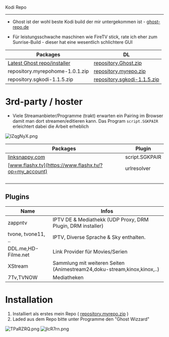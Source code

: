 Kodi Repo
- - - - - - 

* Ghost ist der wohl beste Kodi build der mir untergekommen ist -  [ghost-repo.de](http://ghost-repo.de/)

* Für leistungsschwache maschinen wie FireTV stick, rate ich eher zum Sunrise-Build - dieser hat eine wesentlich schlichtere GUI


| Packages                      | DL                                                                                                |  
|-------------------------------|---------------------------------------------------------------------------------------------------|
| [Latest Ghost repo/installer](http://ghost-repo.de/)   | [repository.Ghost.zip](http://ghost-repo.de/repository.Ghost.zip)  | [plugin.program.Ghost.zip](http://ghost-repo.de/plugin.program.Ghost.zip)      |
| repository.myrepohome-1.0.1.zip                             | [repository.myrepo.zip](http://dbiesecke.github.io/repo/repository.myrepo.zip)                    |
| repository.sgkodi-1.1.5.zip                                   | [repository.sgkodi-1.1.5.zip](http://sgkodi.de/SGK-Repo/repository.sgkodi-1.1.5.zip)              |




3rd-party / hoster
=====================================================

* Viele Streamanbieter/Programme (trakt) erwarten ein Pairing im Browser damit man dort streamen/editieren kann. Das Program `script.SGKPAIR` erleichtert dabei die Arbeit erheblich

![lZqgNyX.png](https://i.imgur.com/lZqgNyX.png)




| Packages                                                              | Plugin                                                                                                |  
|-----------------------------------------------------------------------|---------------------------------------------------------------------------------------------------|
| [linksnappy.com](https://linksnappy.com/?ref=306077)                  | script.SGKPAIR                                                                                                  |
| [www.flashx.tv](https://www.flashx.tv/?op=my_account)                 | urlresolver                                                                                                   |
|                                                                       |                                                                                                   |
|                                                                       |                                                                                                   |
|                                                                       |                                                                                                   |
                                                 |                                                           |


                                                 
Plugins
--------------------------------


| Name                        	| Infos                                                                      | 
|----------------------------	|--------------------------------------------------------------------------- |
| zappntv                       | IPTV DE & Mediathekk (UDP Proxy, DRM Plugin, DRM installer)                                                     | 
| tvone, tvone11, ..            | IPTV, Diverse Sprache & Sky enthalten.                                     | 
| DDL.me,HD-Filme.net           | Link Provider für Movies/Serien                                            | 
| XStream                       | Sammlung mit weiteren Seiten (Animestream24,doku-stream,kinox,kinox,..)    | 
| 7Tv,TVNOW                     | Mediatheken                                                                |




Installation
======================================================
1. Installiert als erstes mein Repo ( [repository.myrepo.zip](/plugin.program.sunrisewizard/plugin.program.sunrisewizard-1.04.zip) )
2. Laded aus dem Repo bitte unter Programme den "Ghost Wizzard"


![TPaRZRQ.png](https://i.imgur.com/TPaRZRQ.png) ![jlcR7rn.png](https://i.imgur.com/jlcR7rn.png)
